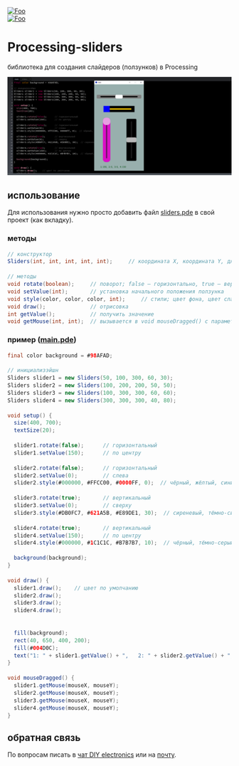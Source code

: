 [![Foo](https://img.shields.io/badge/ПОДПИСАТЬСЯ-НА%20ТГК%20DIY%20ELECTRONICS-brightgreen.svg?style=social&logo=telegram&color=blue)](https://t.me/diy_electron1cs)  
[![Foo](https://img.shields.io/badge/ПОДПИСАТЬСЯ-НА%20ОБНОВЛЕНИЯ-brightgreen.svg?style=social&logo=telegram&color=blue)](https://t.me/de_libs)

# Processing-sliders
библиотека для создания слайдеров (ползунков) в Processing

![inteface](https://github.com/diy-electron1cs/Processing-sliders/blob/main/images/interface.png?raw=true)

## использование
Для использования нужно просто добавить файл [sliders.pde](https://github.com/diy-electron1cs/Processing-sliders/blob/main/sliders/sliders.pde) в свой проект (как вкладку).

### методы
```java
// конструктор
Sliders(int, int, int, int, int);     // координата X, координата Y, длина, ширина ползунка, высота ползунка

// методы
void rotate(boolean);     // поворот; false – горизонтально, true – вертикально
void setValue(int);       // установка начального положения ползунка
void style(color, color, color, int);     // стили; цвет фона, цвет слайдера, цвет ползунка, радиус скругления
void draw();              // отрисовка
int getValue();           // получить значение
void getMouse(int, int);  // вызывается в void mouseDragged() с параметрами getMouse(mouseX, mouseY)
```
### пример ([main.pde](https://github.com/diy-electron1cs/Processing-sliders/blob/main/example/main.pde))
```java
final color background = #98AFAD;

// инициализэйшн
Sliders slider1 = new Sliders(50, 100, 300, 60, 30);
Sliders slider2 = new Sliders(100, 200, 200, 50, 50);
Sliders slider3 = new Sliders(100, 300, 300, 60, 60);
Sliders slider4 = new Sliders(300, 300, 300, 40, 80);

void setup() {
  size(400, 700);
  textSize(20);

  slider1.rotate(false);      // горизонтальный
  slider1.setValue(150);      // по центру

  slider2.rotate(false);      // горизонтальный
  slider2.setValue(0);        // слева
  slider2.style(#000000, #FFCC00, #0000FF, 0);  // чёрный, жёлтый, синий, 0

  slider3.rotate(true);       // вертикальный
  slider3.setValue(0);        // сверху
  slider3.style(#DB0FC7, #621A5B, #E89DE1, 30);  // сиреневый, тёмно-сиреневый, розовый, 30

  slider4.rotate(true);       // вертикальный
  slider4.setValue(150);      // по центру
  slider4.style(#000000, #1C1C1C, #B7B7B7, 10);  // чёрный, тёмно-серый, серый, 10

  background(background);
}

void draw() {
  slider1.draw();    // цвет по умолчанию
  slider2.draw();
  slider3.draw();
  slider4.draw();


  fill(background);
  rect(40, 650, 400, 200);
  fill(#004D0C);
  text("1: " + slider1.getValue() + ",   2: " + slider2.getValue() + ",   3: " + slider3.getValue() + ",   4: " + slider4.getValue(), 50, 675);
}

void mouseDragged() {
  slider1.getMouse(mouseX, mouseY);
  slider2.getMouse(mouseX, mouseY);
  slider3.getMouse(mouseX, mouseY);
  slider4.getMouse(mouseX, mouseY);
}
```
## обратная связь
По вопросам писать в [чат DIY electronics](https://t.me/diy_electronics_chat) или на [почту](mailto:diy-electronics@mail.ru).
